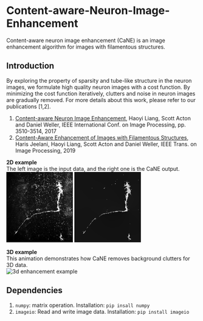 # Content-aware-Neuron-Image-Enhancement
Content-aware neuron image enhancement (CaNE) is an image enhancement algorithm for images with filamentous structures. 

## Introduction
By exploring the property of sparsity and tube-like structure in the neuron images, we formulate high quality neuron images with a cost function. By minimizing the cost function iteratively, clutters and noise in neuron images are gradually removed. For more details about this work, please refer to our publications [1,2]. 

1. [Content-aware Neuron Image Enhancement](http://people.virginia.edu/~hl2uc/resources/papers/neuron_enhancement_v3.pdf), Haoyi Liang, Scott Acton and Daniel Weller, IEEE International Conf. on Image Processing, pp. 3510-3514, 2017	
2. [Content-Aware Enhancement of Images with Filamentous Structures](https://ieeexplore.ieee.org/document/8633852), Haris Jeelani, Haoyi Liang, Scott Acton and Daniel Weller, IEEE Trans. on Image Processing, 2019 

**2D example**  
The left image is the input data, and the right one is the CaNE output.   
![original image](images/2d_example.png "original image") ![enhanced image](assets/2d_example.png "enhanced image")

**3D example**  
This animation demonstrates how CaNE removes background clutters for 3D data.  
<img src="assets/neuron_enhance.gif" alt="3d enhancement example" width = "200px"/>

## Dependencies
1. `numpy`: matrix operation. Installation: `pip insall numpy`
2. `imageio`: Read and write image data. Installation: `pip install imageio`
